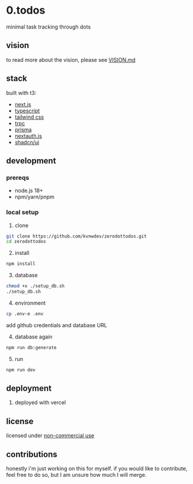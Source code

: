 # 0.todos

minimal task tracking through dots

## vision

to read more about the vision, please see [VISION.md](VISION.md)

## stack

built with t3:

- [next.js](https://nextjs.org)
- [typescript](https://typescriptlang.org)
- [tailwind css](https://tailwindcss.com)
- [trpc](https://trpc.io)
- [prisma](https://prisma.io)
- [nextauth.js](https://next-auth.js.org)
- [shadcn/ui](https://ui.shadcn.com)

## development

### prereqs

- node.js 18+
- npm/yarn/pnpm

### local setup

1. clone

```bash
git clone https://github.com/kvnwdev/zerodottodos.git
cd zerodottodos
```

2. install

```bash
npm install
```

3. database

```bash
chmod +x ./setup_db.sh
./setup_db.sh
```

4. environment

```bash
cp .env-e .env
```

add github credentials and database URL

4. database again

```bash
npm run db:generate
```

5. run

```bash
npm run dev
```

## deployment

1. deployed with vercel

## license

licensed under [non-commercial use](LICENSE)

## contributions

honestly i'm just working on this for myself. if you would like to contribute, feel free to do so, but I am unsure how much I will merge.
